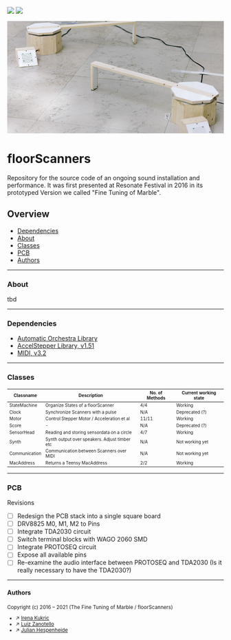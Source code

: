 [![](https://img.shields.io/badge/using-Processing-brightgreen.svg?style=flat-square&color=000000)](http://processing.org/)
[![](https://img.shields.io/badge/using-Arduino-brightgreen.svg?style=flat-square&color=000000)](http://arduino.cc/)

<p align="center">
  <img src="00 Assets/key.jpg" />
</p>

# floorScanners
Repository for the source code of an ongoing sound installation and performance. It was first presented at Resonate Festival in 2016 in its prototyped Version we called "Fine Tuning of Marble".


## Overview
* [Dependencies](#dependencies)
* [About](#about)
* [Classes](#classes)
* [PCB](#pcb)
* [Authors](#authors)

---

### About
tbd

---

### Dependencies
* [Automatic Orchestra Library](https://github.com/automatic-orchestra/ao_library)
* [AccelStepper Library, v1.51](http://www.airspayce.com/mikem/arduino/AccelStepper/)
* [MIDI, v3.2](https://www.pjrc.com/teensy/td_libs_MIDI.html)

---

### Classes
<font size="1">
	
| Classname         | Description                                   | No. of Methods    | Current working state |
|-------------------|-----------------------------------------------|-------------------|-----------------------|
| StateMachine      | Organize States of a floorScanner             | 4/4               | Working               |
| Clock             | Synchronize Scanners with a pulse             | N/A               | Deprecated (?)        |
| Motor             | Control Stepper Motor / Acceleration et al    | 11/11             | Working               |
| Score             | -                                             | N/A               | Deprecated (?)        |
| SensorHead        | Reading and storing sensordata on a circle    | 4/7               | Working               |
| Synth             | Synth output over speakers. Adjust timber etc | N/A               | Not working yet       |
| Communication     | Communication between Scanners over MIDI      | N/A               | Not working yet       |
| MacAddress        | Returns a Teensy MacAddress                   | 2/2               | Working               |

</font>

---

### PCB
Revisions
- [ ] Redesign the PCB stack into a single square board
- [ ] DRV8825 M0, M1, M2 to Pins
- [ ] Integrate TDA2030 circuit
- [ ] Switch terminal blocks with WAGO 2060 SMD
- [ ] Integrate PROTOSEQ circuit
- [ ] Expose all available pins
- [ ] Re-examine the audio interface between PROTOSEQ and TDA2030 (Is it really necessary to have the TDA2030?)

---

#### Authors
<sub>

Copyright (c) 2016 – 2021 (The Fine Tuning of Marble / floorScanners)
- &nearr; [Irena Kukric](https://www.irenakukric.com)
- &nearr; [Luiz Zanotello](https://www.luizzanotello.com)
- &nearr; [Julian Hespenheide](https://www.julian-h.de)

</sub>